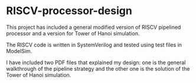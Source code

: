 # RISCV-processor-design

This project has included a general modified version of RISCV pipelined processor and a version for Tower of Hanoi simulation. 

The RISCV code is written in SystemVerilog and tested using test files in ModelSim. 

I have included two PDF files that explained my design: one is the general walkthrough of the pipeline strategy and the other one is the solution of the Tower of Hanoi simulation. 

